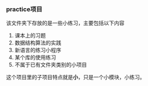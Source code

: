 ### practice项目

该文件夹下存放的是一些小练习，主要包括以下内容

1. 课本上的习题
2. 数据结构算法的实践
3. 新语言的练习小程序
4. 某个库的使用练习
5. 不属于已有文件夹类别的小项目

这个项目里的子项目特点就是**小**，只是一个小模块，小练习。